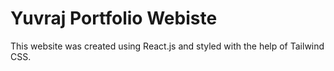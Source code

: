 # Yuvraj Portfolio Webiste
This website was created using React.js and styled with the help of Tailwind CSS.
